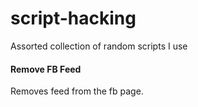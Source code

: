script-hacking
==============

Assorted collection of random scripts I use

#### Remove FB Feed
Removes feed from the fb page.
